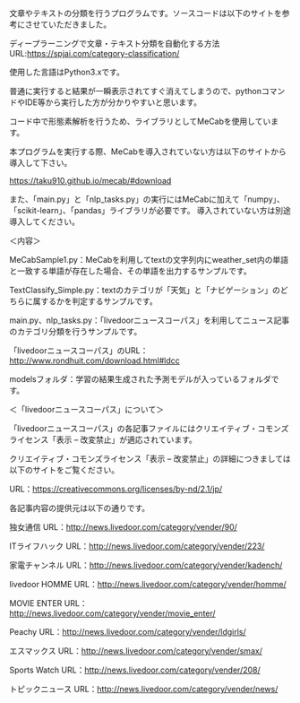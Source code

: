 文章やテキストの分類を行うプログラムです。ソースコードは以下のサイトを参考にさせていただきました。

ディープラーニングで文章・テキスト分類を自動化する方法　URL:https://spjai.com/category-classification/

使用した言語はPython3.xです。

普通に実行すると結果が一瞬表示されてすぐ消えてしまうので、pythonコマンドやIDE等から実行した方が分かりやすいと思います。

コード中で形態素解析を行うため、ライブラリとしてMeCabを使用しています。

本プログラムを実行する際、MeCabを導入されていない方は以下のサイトから導入して下さい。

https://taku910.github.io/mecab/#download

また、「main.py」と「nlp_tasks.py」の実行にはMeCabに加えて「numpy」、「scikit-learn」、「pandas」ライブラリが必要です。
導入されていない方は別途導入してください。

＜内容＞

MeCabSample1.py：MeCabを利用してtextの文字列内にweather_set内の単語と一致する単語が存在した場合、その単語を出力するサンプルです。

TextClassify_Simple.py：textのカテゴリが「天気」と「ナビゲーション」のどちらに属するかを判定するサンプルです。

main.py、nlp_tasks.py：「livedoorニュースコーパス」を利用してニュース記事のカテゴリ分類を行うサンプルです。

「livedoorニュースコーパス」のURL：http://www.rondhuit.com/download.html#ldcc

modelsフォルダ：学習の結果生成された予測モデルが入っているフォルダです。

＜「livedoorニュースコーパス」について＞

「livedoorニュースコーパス」の各記事ファイルにはクリエイティブ・コモンズライセンス「表示 – 改変禁止」が適応されています。

クリエイティブ・コモンズライセンス「表示 – 改変禁止」の詳細につきましては以下のサイトをご覧ください。

URL：https://creativecommons.org/licenses/by-nd/2.1/jp/

各記事内容の提供元は以下の通りです。

独女通信 URL：http://news.livedoor.com/category/vender/90/

ITライフハック URL：http://news.livedoor.com/category/vender/223/

家電チャンネル URL：http://news.livedoor.com/category/vender/kadench/

livedoor HOMME URL：http://news.livedoor.com/category/vender/homme/

MOVIE ENTER URL：http://news.livedoor.com/category/vender/movie_enter/

Peachy URL：http://news.livedoor.com/category/vender/ldgirls/

エスマックス URL：http://news.livedoor.com/category/vender/smax/

Sports Watch URL：http://news.livedoor.com/category/vender/208/

トピックニュース URL：http://news.livedoor.com/category/vender/news/
